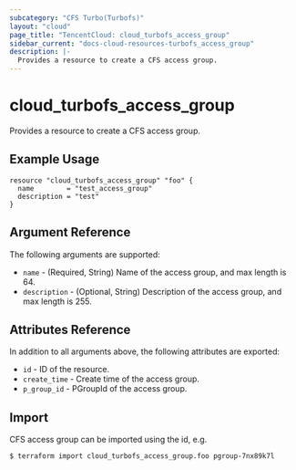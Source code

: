 ```yaml
---
subcategory: "CFS Turbo(Turbofs)"
layout: "cloud"
page_title: "TencentCloud: cloud_turbofs_access_group"
sidebar_current: "docs-cloud-resources-turbofs_access_group"
description: |-
  Provides a resource to create a CFS access group.
---
```


# cloud_turbofs_access_group

Provides a resource to create a CFS access group.

## Example Usage

```hcl
resource "cloud_turbofs_access_group" "foo" {
  name        = "test_access_group"
  description = "test"
}
```

## Argument Reference

The following arguments are supported:

* `name` - (Required, String) Name of the access group, and max length is 64.
* `description` - (Optional, String) Description of the access group, and max length is 255.

## Attributes Reference

In addition to all arguments above, the following attributes are exported:

* `id` - ID of the resource.
* `create_time` - Create time of the access group.
* `p_group_id` - PGroupId of the access group.


## Import

CFS access group can be imported using the id, e.g.

```
$ terraform import cloud_turbofs_access_group.foo pgroup-7nx89k7l
```

